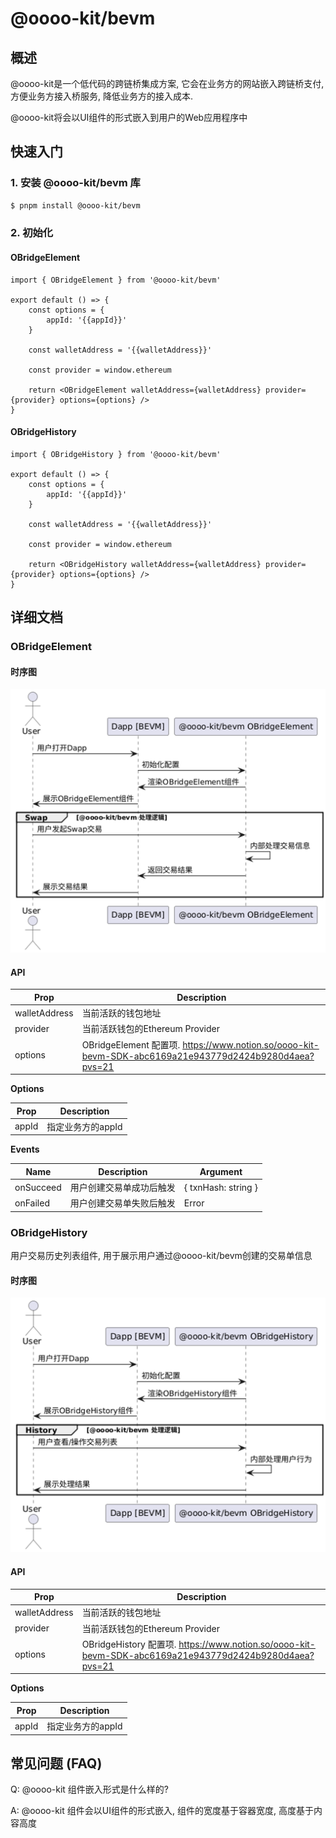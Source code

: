 # @oooo-kit/bevm

## 概述

@oooo-kit是一个低代码的跨链桥集成方案, 它会在业务方的网站嵌入跨链桥支付, 方便业务方接入桥服务, 降低业务方的接入成本.

@oooo-kit将会以UI组件的形式嵌入到用户的Web应用程序中

## 快速入门

### 1. 安装 @oooo-kit/bevm 库

```bash
$ pnpm install @oooo-kit/bevm
```

### 2. 初始化

#### OBridgeElement

```tsx
import { OBridgeElement } from '@oooo-kit/bevm'

export default () => {
	const options = {
		appId: '{{appId}}'
	}
	
	const walletAddress = '{{walletAddress}}'
	
	const provider = window.ethereum

	return <OBridgeElement walletAddress={walletAddress} provider={provider} options={options} />
}
```

#### OBridgeHistory

```tsx
import { OBridgeHistory } from '@oooo-kit/bevm'

export default () => {
	const options = {
		appId: '{{appId}}'
	}
	
	const walletAddress = '{{walletAddress}}'
	
	const provider = window.ethereum

	return <OBridgeHistory walletAddress={walletAddress} provider={provider} options={options} />
}
```

## 详细文档

### OBridgeElement

#### 时序图

![OBridgeElement](./example/assets/OBridgeElement.png)

#### API

| Prop | Description |
| --- | --- |
| walletAddress | 当前活跃的钱包地址 |
| provider | 当前活跃钱包的Ethereum Provider |
| options | OBridgeElement 配置项. https://www.notion.so/oooo-kit-bevm-SDK-abc6169a21e943779d2424b9280d4aea?pvs=21 |

**Options**

| Prop | Description |
| --- | --- |
| appId | 指定业务方的appId |

**Events**

| Name | Description | Argument |
| --- | --- | --- |
| onSucceed | 用户创建交易单成功后触发 | { txnHash: string } |
| onFailed | 用户创建交易单失败后触发 | Error |

### OBridgeHistory

用户交易历史列表组件, 用于展示用户通过@oooo-kit/bevm创建的交易单信息

#### 时序图

![OBridgeHistory](./example/assets/OBridgeHistory.png)

#### API

| Prop | Description |
| --- | --- |
| walletAddress | 当前活跃的钱包地址 |
| provider | 当前活跃钱包的Ethereum Provider |
| options | OBridgeHistory 配置项. https://www.notion.so/oooo-kit-bevm-SDK-abc6169a21e943779d2424b9280d4aea?pvs=21 |

**Options**

| Prop | Description |
| --- | --- |
| appId | 指定业务方的appId |

## 常见问题 (FAQ)

Q: @oooo-kit 组件嵌入形式是什么样的?

A: @oooo-kit 组件会以UI组件的形式嵌入, 组件的宽度基于容器宽度, 高度基于内容高度

